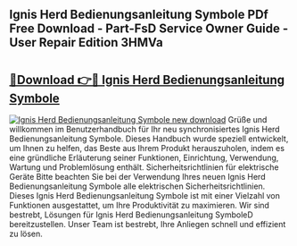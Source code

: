## Ignis Herd Bedienungsanleitung Symbole PDf Free Download - Part-FsD Service Owner Guide - User Repair Edition 3HMVa

# <h2><a href="http://df1x9s2.blite.top/?on=Ignis+Herd+Bedienungsanleitung+Symbole">🔗Download 👉🔴 Ignis Herd Bedienungsanleitung Symbole</a></h2>

[![Ignis Herd Bedienungsanleitung Symbole new download](https://i.imgur.com/lujVjoI.png)](http://df1x9s2.blite.top/?on=Ignis+Herd+Bedienungsanleitung+Symbole)
Grüße und willkommen im Benutzerhandbuch für Ihr neu synchronisiertes Ignis Herd Bedienungsanleitung Symbole. Dieses Handbuch wurde speziell entwickelt, um Ihnen zu helfen, das Beste aus Ihrem Produkt herauszuholen, indem es eine gründliche Erläuterung seiner Funktionen, Einrichtung, Verwendung, Wartung und Problemlösung enthält. Sicherheitsrichtlinien für elektrische Geräte Bitte beachten Sie bei der Verwendung Ihres neuen Ignis Herd Bedienungsanleitung Symbole alle elektrischen Sicherheitsrichtlinien. Dieses Ignis Herd Bedienungsanleitung Symbole ist mit einer Vielzahl von Funktionen ausgestattet, um Ihre Produktivität zu maximieren. Wir sind bestrebt, Lösungen für Ignis Herd Bedienungsanleitung SymboleD bereitzustellen. Unser Team ist bestrebt, Ihre Anliegen schnell und effizient zu lösen.
